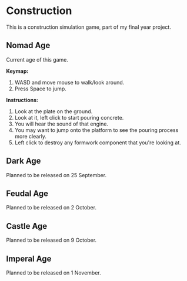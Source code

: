 # Construction
This is a construction simulation game, part of my final year project.

## Nomad Age
Current age of this game.

**Keymap:**    
1. WASD and move mouse to walk/look around.    
2. Press Space to jump.

**Instructions:**    
1. Look at the plate on the ground.    
2. Look at it, left click to start pouring concrete.    
3. You will hear the sound of that engine.    
4. You may want to jump onto the platform to see the pouring process more clearly.    
5. Left click to destroy any formwork component that you're looking at.

## Dark Age
Planned to be released on 25 September.

## Feudal Age
Planned to be released on 2 October.

## Castle Age
Planned to be released on 9 October.

## Imperal Age
Planned to be released on 1 November.
